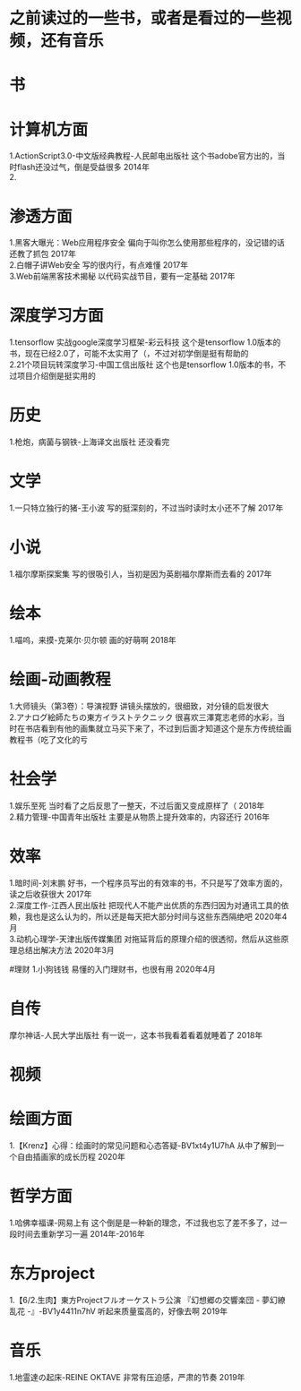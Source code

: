 # 之前读过的一些书，或者是看过的一些视频，还有音乐
# 书
# 计算机方面
1.ActionScript3.0-中文版经典教程-人民邮电出版社 这个书adobe官方出的，当时flash还没过气，倒是受益很多 2014年  
2.

# 渗透方面
1.黑客大曝光：Web应用程序安全 偏向于叫你怎么使用那些程序的，没记错的话还教了抓包 2017年  
2.白帽子讲Web安全 写的很内行，有点难懂 2017年  
3.Web前端黑客技术揭秘 以代码实战节目，要有一定基础 2017年  

# 深度学习方面
1.tensorflow 实战google深度学习框架-彩云科技 这个是tensorflow 1.0版本的书，现在已经2.0了，可能不太实用了（，不过对初学倒是挺有帮助的  
2.21个项目玩转深度学习-中国工信出版社 这个也是tensorflow 1.0版本的书，不过项目介绍倒是挺实用的  

# 历史
1.枪炮，病菌与钢铁-上海译文出版社 还没看完  

# 文学
1.一只特立独行的猪-王小波 写的挺深刻的，不过当时读时太小还不了解 2017年  

# 小说
1.福尔摩斯探案集 写的很吸引人，当初是因为英剧福尔摩斯而去看的 2017年  

# 绘本
1.喵呜，来摸-克莱尔·贝尔顿 画的好萌啊 2018年  

# 绘画-动画教程
1.大师镜头（第3卷）：导演视野 讲镜头摆放的，很细致，对分镜的启发很大  
2.アナログ絵師たちの東方イラストテクニック 很喜欢三澤寛志老师的水彩，当时在书店看到有他的画集就立马买下来了，不过到后面才知道这个是东方传统绘画教程书（吃了文化的亏  
# 社会学
1.娱乐至死 当时看了之后反思了一整天，不过后面又变成原样了（ 2018年  
2.精力管理-中国青年出版社 主要是从物质上提升效率的，内容还行 2016年  
# 效率
1.暗时间-刘末鹏 好书，一个程序员写出的有效率的书，不只是写了效率方面的，读之后收获很大 2017年  
2.深度工作-江西人民出版社 把现代人不能产出优质的东西归因为对通讯工具的依赖，我也是这么认为的，所以还是每天把大部分时间与这些东西隔绝吧 2020年4月  
3.动机心理学-天津出版传媒集团 对拖延背后的原理介绍的很透彻，然后从这些原理总结出解决方法 2020年3月  

#理财
1.小狗钱钱 易懂的入门理财书，也很有用 2020年4月  

# 自传
摩尔神话-人民大学出版社 有一说一，这本书我看着看着就睡着了 2018年  


# 视频
# 绘画方面
1.【Krenz】心得：绘画时的常见问题和心态答疑-BV1xt4y1U7hA 从中了解到一个自由插画家的成长历程 2020年  
# 哲学方面
1.哈佛幸福课-网易上有 这个倒是是一种新的理念，不过我也忘了差不多了，过一段时间去重新学习一遍 2014年-2016年  
# 东方project
1.【6/2.生肉】東方Projectフルオーケストラ公演 『幻想郷の交響楽団 - 夢幻繚乱花 -』-BV1y4411n7hV 听起来质量蛮高的，好像去啊 2019年  

# 音乐
1.地霊達の起床-REINE OKTAVE 非常有压迫感，严肃的节奏 2019年  
